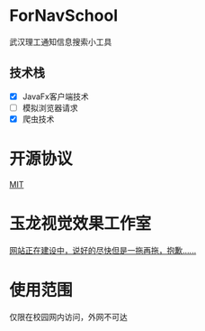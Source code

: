 # ForNavSchool
武汉理工通知信息搜索小工具

## 技术栈
- [X] JavaFx客户端技术
- [ ] 模拟浏览器请求
- [X] 爬虫技术

# 开源协议
[MIT](./LICENSE)

# 玉龙视觉效果工作室
[网站正在建设中，说好的尽快但是一拖再拖，抱歉......](https://naveron.github.io/)

# 使用范围
仅限在校园网内访问，外网不可达

